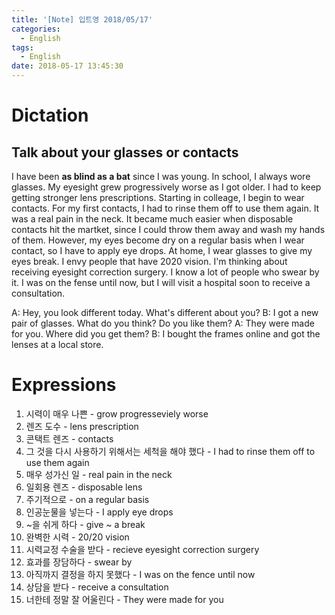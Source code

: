 ```yaml
---
title: '[Note] 입트영 2018/05/17'
categories:
  - English
tags:
  - English
date: 2018-05-17 13:45:30
---
```


# Dictation
## Talk about your glasses or contacts
I have been **as blind as a bat** since I was young. In school, I always wore glasses. My eyesight grew progressively worse as I got older. I had to keep getting stronger lens prescriptions. Starting in colleage, I begin to wear contacts. For my first contacts, I had to rinse them off to use them again. It was a real pain in the neck. It became much easier when disposable contacts hit the martket, since I could throw them away and wash my hands of them. However, my eyes become dry on a regular basis when I wear contact, so I have to apply eye drops. At home, I wear glasses to give my eyes break. I envy people that have 2020 vision. I'm thinking about receiving eyesight correction surgery. I know a lot of people who swear by it. I was on the fense until now, but I will visit a hospital soon to receive a consultation. 

A: Hey, you look different today. What's different about you?
B: I got a new pair of glasses. What do you think? Do you like them?
A: They were made for you. Where did you get them?
B: I bought the frames online and got the lenses at a local store.

# Expressions
1. 시력이 매우 나쁜 - grow progresseviely worse
2. 렌즈 도수 - lens prescription
3. 콘택트 렌즈 - contacts
4. 그 것을 다시 사용하기 위해서는 세척을 해야 했다 -  I had to rinse them off to use them again
5. 매우 성가신 일 - real pain in the neck
6. 일회용 렌즈 - disposable lens
7. 주기적으로 - on a regular basis
8. 인공눈물을 넣는다 - I apply eye drops
9. ~을 쉬게 하다 - give ~ a break
10. 완벽한 시력 - 20/20 vision
11. 시력교정 수술을 받다 - recieve eyesight correction surgery
12. 효과를 장담하다 - swear by
13. 아직까지 결정을 하지 못했다 - I was on the fence until now
14. 상담을 받다 - receive a consultation
15. 너한테 정말 잘 어울린다 - They were made for you